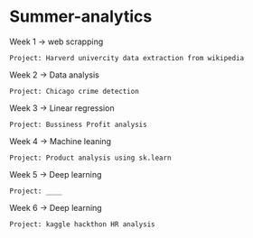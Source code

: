 # Summer-analytics

Week 1 -> web scrapping 
    
    Project: Harverd univercity data extraction from wikipedia
    
    
Week 2 -> Data analysis 
    
    Project: Chicago crime detection
    
    
Week 3 -> Linear regression  
    
    Project: Bussiness Profit analysis 


Week 4 -> Machine leaning  
    
    Project: Product analysis using sk.learn 


Week 5 -> Deep learning 
    
    Project: ____


Week 6 -> Deep learning 
    
    Project: kaggle hackthon HR analysis 
